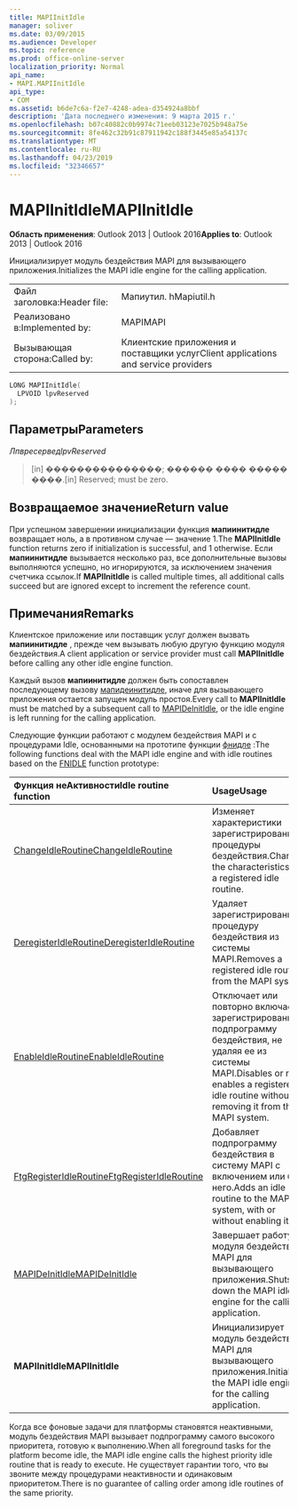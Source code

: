 ```yaml
---
title: MAPIInitIdle
manager: soliver
ms.date: 03/09/2015
ms.audience: Developer
ms.topic: reference
ms.prod: office-online-server
localization_priority: Normal
api_name:
- MAPI.MAPIInitIdle
api_type:
- COM
ms.assetid: b6de7c6a-f2e7-4248-adea-d354924a8bbf
description: 'Дата последнего изменения: 9 марта 2015 г.'
ms.openlocfilehash: b07c40882c0b9974c71eeb03123e7025b948a75e
ms.sourcegitcommit: 8fe462c32b91c87911942c188f3445e85a54137c
ms.translationtype: MT
ms.contentlocale: ru-RU
ms.lasthandoff: 04/23/2019
ms.locfileid: "32346657"
---
```

# <a name="mapiinitidle"></a><span data-ttu-id="587fc-103">MAPIInitIdle</span><span class="sxs-lookup"><span data-stu-id="587fc-103">MAPIInitIdle</span></span>

  
  
<span data-ttu-id="587fc-104">**Область применения**: Outlook 2013 | Outlook 2016</span><span class="sxs-lookup"><span data-stu-id="587fc-104">**Applies to**: Outlook 2013 | Outlook 2016</span></span> 
  
<span data-ttu-id="587fc-105">Инициализирует модуль бездействия MAPI для вызывающего приложения.</span><span class="sxs-lookup"><span data-stu-id="587fc-105">Initializes the MAPI idle engine for the calling application.</span></span> 
  
|||
|:-----|:-----|
|<span data-ttu-id="587fc-106">Файл заголовка:</span><span class="sxs-lookup"><span data-stu-id="587fc-106">Header file:</span></span>  <br/> |<span data-ttu-id="587fc-107">Мапиутил. h</span><span class="sxs-lookup"><span data-stu-id="587fc-107">Mapiutil.h</span></span>  <br/> |
|<span data-ttu-id="587fc-108">Реализовано в:</span><span class="sxs-lookup"><span data-stu-id="587fc-108">Implemented by:</span></span>  <br/> |<span data-ttu-id="587fc-109">MAPI</span><span class="sxs-lookup"><span data-stu-id="587fc-109">MAPI</span></span>  <br/> |
|<span data-ttu-id="587fc-110">Вызывающая сторона:</span><span class="sxs-lookup"><span data-stu-id="587fc-110">Called by:</span></span>  <br/> |<span data-ttu-id="587fc-111">Клиентские приложения и поставщики услуг</span><span class="sxs-lookup"><span data-stu-id="587fc-111">Client applications and service providers</span></span>  <br/> |
   
```cpp
LONG MAPIInitIdle(
  LPVOID lpvReserved
);
```

## <a name="parameters"></a><span data-ttu-id="587fc-112">Параметры</span><span class="sxs-lookup"><span data-stu-id="587fc-112">Parameters</span></span>

 <span data-ttu-id="587fc-113">_Лпвресервед_</span><span class="sxs-lookup"><span data-stu-id="587fc-113">_lpvReserved_</span></span>
  
> <span data-ttu-id="587fc-114">[in] ���������������; ������ ���� ����� ����.</span><span class="sxs-lookup"><span data-stu-id="587fc-114">[in] Reserved; must be zero.</span></span>
    
## <a name="return-value"></a><span data-ttu-id="587fc-115">Возвращаемое значение</span><span class="sxs-lookup"><span data-stu-id="587fc-115">Return value</span></span>

<span data-ttu-id="587fc-116">При успешном завершении инициализации функция **мапиинитидле** возвращает ноль, а в противном случае — значение 1.</span><span class="sxs-lookup"><span data-stu-id="587fc-116">The **MAPIInitIdle** function returns zero if initialization is successful, and 1 otherwise.</span></span> <span data-ttu-id="587fc-117">Если **мапиинитидле** вызывается несколько раз, все дополнительные вызовы выполняются успешно, но игнорируются, за исключением значения счетчика ссылок.</span><span class="sxs-lookup"><span data-stu-id="587fc-117">If **MAPIInitIdle** is called multiple times, all additional calls succeed but are ignored except to increment the reference count.</span></span> 
  
## <a name="remarks"></a><span data-ttu-id="587fc-118">Примечания</span><span class="sxs-lookup"><span data-stu-id="587fc-118">Remarks</span></span>

<span data-ttu-id="587fc-119">Клиентское приложение или поставщик услуг должен вызвать **мапиинитидле** , прежде чем вызывать любую другую функцию модуля бездействия.</span><span class="sxs-lookup"><span data-stu-id="587fc-119">A client application or service provider must call **MAPIInitIdle** before calling any other idle engine function.</span></span> 
  
<span data-ttu-id="587fc-120">Каждый вызов **мапиинитидле** должен быть сопоставлен последующему вызову [мапидеинитидле](mapideinitidle.md), иначе для вызывающего приложения остается запущен модуль простоя.</span><span class="sxs-lookup"><span data-stu-id="587fc-120">Every call to **MAPIInitIdle** must be matched by a subsequent call to [MAPIDeInitIdle](mapideinitidle.md), or the idle engine is left running for the calling application.</span></span> 
  
<span data-ttu-id="587fc-121">Следующие функции работают с модулем бездействия MAPI и с процедурами Idle, основанными на прототипе функции [фнидле](fnidle.md) :</span><span class="sxs-lookup"><span data-stu-id="587fc-121">The following functions deal with the MAPI idle engine and with idle routines based on the [FNIDLE](fnidle.md) function prototype:</span></span> 
  
|<span data-ttu-id="587fc-122">**Функция неАктивности**</span><span class="sxs-lookup"><span data-stu-id="587fc-122">**Idle routine function**</span></span>|<span data-ttu-id="587fc-123">**Usage**</span><span class="sxs-lookup"><span data-stu-id="587fc-123">**Usage**</span></span>|
|:-----|:-----|
|[<span data-ttu-id="587fc-124">ChangeIdleRoutine</span><span class="sxs-lookup"><span data-stu-id="587fc-124">ChangeIdleRoutine</span></span>](changeidleroutine.md) <br/> |<span data-ttu-id="587fc-125">Изменяет характеристики зарегистрированной процедуры бездействия.</span><span class="sxs-lookup"><span data-stu-id="587fc-125">Changes the characteristics of a registered idle routine.</span></span>  <br/> |
|[<span data-ttu-id="587fc-126">DeregisterIdleRoutine</span><span class="sxs-lookup"><span data-stu-id="587fc-126">DeregisterIdleRoutine</span></span>](deregisteridleroutine.md) <br/> |<span data-ttu-id="587fc-127">Удаляет зарегистрированную процедуру бездействия из системы MAPI.</span><span class="sxs-lookup"><span data-stu-id="587fc-127">Removes a registered idle routine from the MAPI system.</span></span>  <br/> |
|[<span data-ttu-id="587fc-128">EnableIdleRoutine</span><span class="sxs-lookup"><span data-stu-id="587fc-128">EnableIdleRoutine</span></span>](enableidleroutine.md) <br/> |<span data-ttu-id="587fc-129">Отключает или повторно включает зарегистрированную подпрограмму бездействия, не удаляя ее из системы MAPI.</span><span class="sxs-lookup"><span data-stu-id="587fc-129">Disables or re-enables a registered idle routine without removing it from the MAPI system.</span></span>  <br/> |
|[<span data-ttu-id="587fc-130">FtgRegisterIdleRoutine</span><span class="sxs-lookup"><span data-stu-id="587fc-130">FtgRegisterIdleRoutine</span></span>](ftgregisteridleroutine.md) <br/> |<span data-ttu-id="587fc-131">Добавляет подпрограмму бездействия в систему MAPI с включением или без него.</span><span class="sxs-lookup"><span data-stu-id="587fc-131">Adds an idle routine to the MAPI system, with or without enabling it.</span></span>  <br/> |
|[<span data-ttu-id="587fc-132">MAPIDeInitIdle</span><span class="sxs-lookup"><span data-stu-id="587fc-132">MAPIDeInitIdle</span></span>](mapideinitidle.md) <br/> |<span data-ttu-id="587fc-133">Завершает работу модуля бездействия MAPI для вызывающего приложения.</span><span class="sxs-lookup"><span data-stu-id="587fc-133">Shuts down the MAPI idle engine for the calling application.</span></span>  <br/> |
|<span data-ttu-id="587fc-134">**MAPIInitIdle**</span><span class="sxs-lookup"><span data-stu-id="587fc-134">**MAPIInitIdle**</span></span> <br/> |<span data-ttu-id="587fc-135">Инициализирует модуль бездействия MAPI для вызывающего приложения.</span><span class="sxs-lookup"><span data-stu-id="587fc-135">Initializes the MAPI idle engine for the calling application.</span></span>  <br/> |
   
<span data-ttu-id="587fc-136">Когда все фоновые задачи для платформы становятся неактивными, модуль бездействия MAPI вызывает подпрограмму самого высокого приоритета, готовую к выполнению.</span><span class="sxs-lookup"><span data-stu-id="587fc-136">When all foreground tasks for the platform become idle, the MAPI idle engine calls the highest priority idle routine that is ready to execute.</span></span> <span data-ttu-id="587fc-137">Не существует гарантии того, что вы звоните между процедурами неактивности и одинаковым приоритетом.</span><span class="sxs-lookup"><span data-stu-id="587fc-137">There is no guarantee of calling order among idle routines of the same priority.</span></span> 
  

